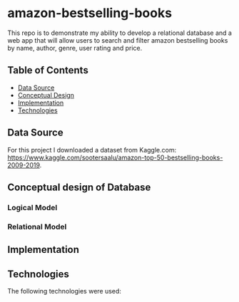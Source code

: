 # amazon-bestselling-books
This repo is to demonstrate my ability to develop a relational database and a web app that will allow users to search and filter amazon bestselling books by name, author, genre, user rating and price.
## Table of Contents
* [Data Source](##Data_Source)
* [Conceptual Design](##Conceptual_Design)
* [Implementation](##Implementation)
* [Technologies](##Technologies)

## Data Source
For this project I downloaded a dataset from Kaggle.com: https://www.kaggle.com/sootersaalu/amazon-top-50-bestselling-books-2009-2019.

## Conceptual design of Database
### Logical Model
### Relational Model

## Implementation

## Technologies
The following technologies were used:

